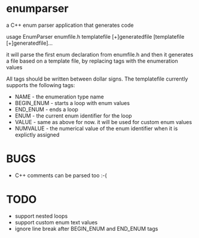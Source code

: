 # enumparser
a C++ enum parser application that generates code

usage EnumParser enumfile.h templatefile [+]generatedfile [templatefile [+]generatedfile]...

it will parse the first enum declaration from enumfile.h and then it generates a file based on a template file, 
by replacing tags with the enumeration values

All tags should be written between dollar signs. The templatefile currently supports the following tags:
- NAME - the enumeration type name
- BEGIN_ENUM - starts a loop with enum values 
- END_ENUM - ends a loop
- ENUM - the current enum identifier for the loop
- VALUE - same as above for now. it will be used for custom enum values
- NUMVALUE - the numerical value of the enum identifier when it is explictly assigned

# BUGS
- C++ comments can be parsed too :-(

# TODO
- support nested loops
- support custom enum text values
- ignore line break after BEGIN_ENUM and END_ENUM tags 
